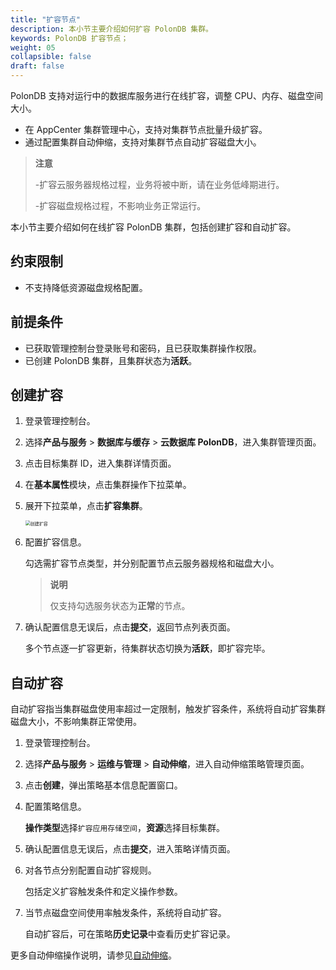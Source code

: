 ```yaml
---
title: "扩容节点"
description: 本小节主要介绍如何扩容 PolonDB 集群。 
keywords: PolonDB 扩容节点；
weight: 05
collapsible: false
draft: false
---
```



PolonDB 支持对运行中的数据库服务进行在线扩容，调整 CPU、内存、磁盘空间大小。

- 在 AppCenter 集群管理中心，支持对集群节点批量升级扩容。
- 通过配置集群自动伸缩，支持对集群节点自动扩容磁盘大小。

> **注意**
> 
> -扩容云服务器规格过程，业务将被中断，请在业务低峰期进行。
> 
> -扩容磁盘规格过程，不影响业务正常运行。

本小节主要介绍如何在线扩容 PolonDB 集群，包括创建扩容和自动扩容。

## 约束限制

- 不支持降低资源磁盘规格配置。

## 前提条件

- 已获取管理控制台登录账号和密码，且已获取集群操作权限。
- 已创建 PolonDB 集群，且集群状态为**活跃**。

## 创建扩容

1. 登录管理控制台。
2. 选择**产品与服务** > **数据库与缓存** > **云数据库 PolonDB**，进入集群管理页面。
3. 点击目标集群 ID，进入集群详情页面。
4. 在**基本属性**模块，点击集群操作下拉菜单。
5. 展开下拉菜单，点击**扩容集群**。
   
   <img src="../../../_images/expansion.png" alt="创建扩容" style="zoom:50%;" />

6. 配置扩容信息。

   勾选需扩容节点类型，并分别配置节点云服务器规格和磁盘大小。

   > **说明**
   >
   > 仅支持勾选服务状态为**正常**的节点。

7. 确认配置信息无误后，点击**提交**，返回节点列表页面。

   多个节点逐一扩容更新，待集群状态切换为**活跃**，即扩容完毕。

## 自动扩容

自动扩容指当集群磁盘使用率超过一定限制，触发扩容条件，系统将自动扩容集群磁盘大小，不影响集群正常使用。

1. 登录管理控制台。
2. 选择**产品与服务** > **运维与管理** > **自动伸缩**，进入自动伸缩策略管理页面。
3. 点击**创建**，弹出策略基本信息配置窗口。
4. 配置策略信息。

   **操作类型**选择`扩容应用存储空间`，**资源**选择目标集群。

5. 确认配置信息无误后，点击**提交**，进入策略详情页面。
6. 对各节点分别配置自动扩容规则。
    
    包括定义扩容触发条件和定义操作参数。

7. 当节点磁盘空间使用率触发条件，系统将自动扩容。
   
   自动扩容后，可在策略**历史记录**中查看历史扩容记录。

更多自动伸缩操作说明，请参见[自动伸缩](../../../../../operation/autoscaling/)。
